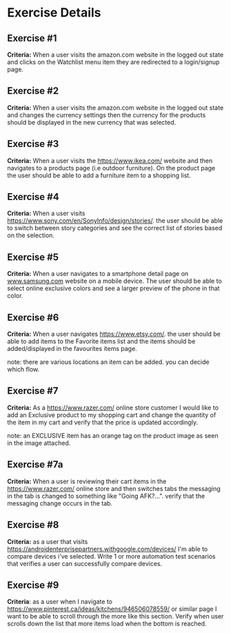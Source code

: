 # Exercise Details

## Exercise #1
 **Criteria:** When a user visits the amazon.com website in the logged out state 
 and clicks on the Watchlist menu item they are redirected to a login/signup page.

 ## Exercise #2
 **Criteria:** When a user visits the amazon.com website in the logged out state and changes the currency settings then the currency for the products should be displayed in the new currency that was selected.

## Exercise #3
 **Criteria:** When a user visits the https://www.ikea.com/ website and then navigates to a products page (i.e outdoor furniture). On the product page the user should be able to add a furniture item to a shopping list.

## Exercise #4
 **Criteria:** When a user visits https://www.sony.com/en/SonyInfo/design/stories/. the user should be able to switch between story categories and see the correct list of stories based on the selection.

 ## Exercise #5
 **Criteria:** When a user navigates to a smartphone detail page on www.samsung.com website on a mobile device. The user should be able to select online exclusive colors and see a larger preview of the phone in that color.

## Exercise #6 
**Criteria:** When a user navigates https://www.etsy.com/. the user should be able to add items to the Favorite items list
and the items should be added/displayed in the favourites items page. 

note:  there are various locations an item can be added. you can decide which flow.

## Exercise #7
**Criteria:** As a https://www.razer.com/ online store customer I would like to add an Exclusive product to my shopping cart and change the quantity of the item in my cart and verify that the price is updated accordingly.

note:  an EXCLUSIVE item has an orange tag on the product image as seen in the image attached.

## Exercise #7a
**Criteria:** When a user is reviewing their cart items in the https://www.razer.com/ online store and then switches tabs the messaging in the tab is changed to something like  "Going AFK?...". verify that the messaging change occurs in the tab.

## Exercise #8
**Criteria:** as a user that visits https://androidenterprisepartners.withgoogle.com/devices/ I'm able to compare devices i've selected. Write 1 or more automation test scenarios that verifies a user can successfully compare devices.

## Exercise #9
**Criteria**: as a user when I navigate to https://www.pinterest.ca/ideas/kitchens/946506078559/ or similar page I want to be able to scroll through the more like this section. Verify when user scrolls down the list that more items load when the bottom is reached.
